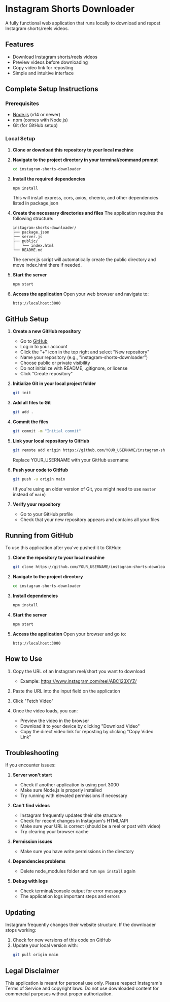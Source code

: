 # Instagram Shorts Downloader

A fully functional web application that runs locally to download and repost Instagram shorts/reels videos.

## Features

- Download Instagram shorts/reels videos
- Preview videos before downloading
- Copy video link for reposting
- Simple and intuitive interface

## Complete Setup Instructions

### Prerequisites

- [Node.js](https://nodejs.org/) (v14 or newer)
- npm (comes with Node.js)
- Git (for GitHub setup)

### Local Setup

1. **Clone or download this repository to your local machine**

2. **Navigate to the project directory in your terminal/command prompt**
   ```bash
   cd instagram-shorts-downloader
   ```

3. **Install the required dependencies**
   ```bash
   npm install
   ```
   This will install express, cors, axios, cheerio, and other dependencies listed in package.json

4. **Create the necessary directories and files**
   The application requires the following structure:
   ```
   instagram-shorts-downloader/
   ├── package.json
   ├── server.js
   ├── public/
   │   └── index.html
   └── README.md
   ```

   The server.js script will automatically create the public directory and move index.html there if needed.

5. **Start the server**
   ```bash
   npm start
   ```

6. **Access the application**
   Open your web browser and navigate to:
   ```
   http://localhost:3000
   ```

## GitHub Setup

1. **Create a new GitHub repository**
   - Go to [GitHub](https://github.com)
   - Log in to your account
   - Click the "+" icon in the top right and select "New repository"
   - Name your repository (e.g., "instagram-shorts-downloader")
   - Choose public or private visibility
   - Do not initialize with README, .gitignore, or license
   - Click "Create repository"

2. **Initialize Git in your local project folder**
   ```bash
   git init
   ```

3. **Add all files to Git**
   ```bash
   git add .
   ```

4. **Commit the files**
   ```bash
   git commit -m "Initial commit"
   ```

5. **Link your local repository to GitHub**
   ```bash
   git remote add origin https://github.com/YOUR_USERNAME/instagram-shorts-downloader.git
   ```
   Replace YOUR_USERNAME with your GitHub username

6. **Push your code to GitHub**
   ```bash
   git push -u origin main
   ```
   (If you're using an older version of Git, you might need to use `master` instead of `main`)

7. **Verify your repository**
   - Go to your GitHub profile
   - Check that your new repository appears and contains all your files

## Running from GitHub

To use this application after you've pushed it to GitHub:

1. **Clone the repository to your local machine**
   ```bash
   git clone https://github.com/YOUR_USERNAME/instagram-shorts-downloader.git
   ```

2. **Navigate to the project directory**
   ```bash
   cd instagram-shorts-downloader
   ```

3. **Install dependencies**
   ```bash
   npm install
   ```

4. **Start the server**
   ```bash
   npm start
   ```

5. **Access the application**
   Open your browser and go to:
   ```
   http://localhost:3000
   ```

## How to Use

1. Copy the URL of an Instagram reel/short you want to download
   - Example: https://www.instagram.com/reel/ABC123XYZ/

2. Paste the URL into the input field on the application

3. Click "Fetch Video"

4. Once the video loads, you can:
   - Preview the video in the browser
   - Download it to your device by clicking "Download Video"
   - Copy the direct video link for reposting by clicking "Copy Video Link"

## Troubleshooting

If you encounter issues:

1. **Server won't start**
   - Check if another application is using port 3000
   - Make sure Node.js is properly installed
   - Try running with elevated permissions if necessary

2. **Can't find videos**
   - Instagram frequently updates their site structure
   - Check for recent changes in Instagram's HTML/API
   - Make sure your URL is correct (should be a reel or post with video)
   - Try clearing your browser cache

3. **Permission issues**
   - Make sure you have write permissions in the directory

4. **Dependencies problems**
   - Delete node_modules folder and run `npm install` again

5. **Debug with logs**
   - Check terminal/console output for error messages
   - The application logs important steps and errors

## Updating

Instagram frequently changes their website structure. If the downloader stops working:

1. Check for new versions of this code on GitHub
2. Update your local version with:
   ```bash
   git pull origin main
   ```

## Legal Disclaimer

This application is meant for personal use only. Please respect Instagram's Terms of Service and copyright laws. Do not use downloaded content for commercial purposes without proper authorization.
